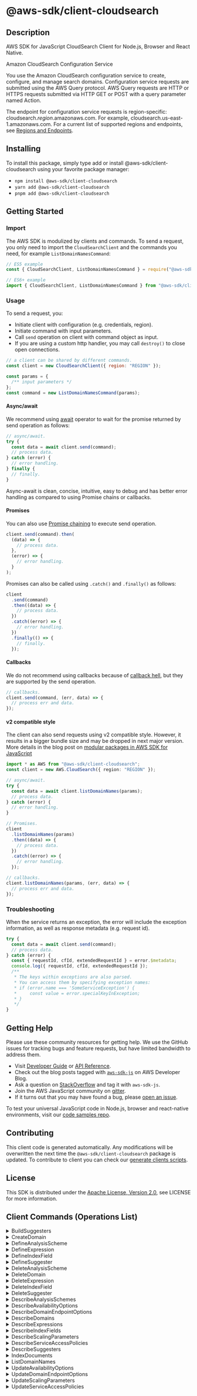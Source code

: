 <!-- generated file, do not edit directly -->

# @aws-sdk/client-cloudsearch

## Description

AWS SDK for JavaScript CloudSearch Client for Node.js, Browser and React Native.

<fullname>Amazon CloudSearch Configuration Service</fullname>

<p>You use the Amazon CloudSearch configuration service to create, configure, and manage search domains.
Configuration service  requests are submitted using the AWS Query protocol. AWS Query requests
are HTTP or HTTPS requests submitted via HTTP GET or POST with a query parameter named Action.</p>
<p>The endpoint for configuration service requests is region-specific: cloudsearch.<i>region</i>.amazonaws.com.
For example, cloudsearch.us-east-1.amazonaws.com. For a current list of supported regions and endpoints,
see <a href="http://docs.aws.amazon.com/general/latest/gr/rande.html#cloudsearch_region" target="_blank">Regions and Endpoints</a>.</p>

## Installing

To install this package, simply type add or install @aws-sdk/client-cloudsearch
using your favorite package manager:

- `npm install @aws-sdk/client-cloudsearch`
- `yarn add @aws-sdk/client-cloudsearch`
- `pnpm add @aws-sdk/client-cloudsearch`

## Getting Started

### Import

The AWS SDK is modulized by clients and commands.
To send a request, you only need to import the `CloudSearchClient` and
the commands you need, for example `ListDomainNamesCommand`:

```js
// ES5 example
const { CloudSearchClient, ListDomainNamesCommand } = require("@aws-sdk/client-cloudsearch");
```

```ts
// ES6+ example
import { CloudSearchClient, ListDomainNamesCommand } from "@aws-sdk/client-cloudsearch";
```

### Usage

To send a request, you:

- Initiate client with configuration (e.g. credentials, region).
- Initiate command with input parameters.
- Call `send` operation on client with command object as input.
- If you are using a custom http handler, you may call `destroy()` to close open connections.

```js
// a client can be shared by different commands.
const client = new CloudSearchClient({ region: "REGION" });

const params = {
  /** input parameters */
};
const command = new ListDomainNamesCommand(params);
```

#### Async/await

We recommend using [await](https://developer.mozilla.org/en-US/docs/Web/JavaScript/Reference/Operators/await)
operator to wait for the promise returned by send operation as follows:

```js
// async/await.
try {
  const data = await client.send(command);
  // process data.
} catch (error) {
  // error handling.
} finally {
  // finally.
}
```

Async-await is clean, concise, intuitive, easy to debug and has better error handling
as compared to using Promise chains or callbacks.

#### Promises

You can also use [Promise chaining](https://developer.mozilla.org/en-US/docs/Web/JavaScript/Guide/Using_promises#chaining)
to execute send operation.

```js
client.send(command).then(
  (data) => {
    // process data.
  },
  (error) => {
    // error handling.
  }
);
```

Promises can also be called using `.catch()` and `.finally()` as follows:

```js
client
  .send(command)
  .then((data) => {
    // process data.
  })
  .catch((error) => {
    // error handling.
  })
  .finally(() => {
    // finally.
  });
```

#### Callbacks

We do not recommend using callbacks because of [callback hell](http://callbackhell.com/),
but they are supported by the send operation.

```js
// callbacks.
client.send(command, (err, data) => {
  // process err and data.
});
```

#### v2 compatible style

The client can also send requests using v2 compatible style.
However, it results in a bigger bundle size and may be dropped in next major version. More details in the blog post
on [modular packages in AWS SDK for JavaScript](https://aws.amazon.com/blogs/developer/modular-packages-in-aws-sdk-for-javascript/)

```ts
import * as AWS from "@aws-sdk/client-cloudsearch";
const client = new AWS.CloudSearch({ region: "REGION" });

// async/await.
try {
  const data = await client.listDomainNames(params);
  // process data.
} catch (error) {
  // error handling.
}

// Promises.
client
  .listDomainNames(params)
  .then((data) => {
    // process data.
  })
  .catch((error) => {
    // error handling.
  });

// callbacks.
client.listDomainNames(params, (err, data) => {
  // process err and data.
});
```

### Troubleshooting

When the service returns an exception, the error will include the exception information,
as well as response metadata (e.g. request id).

```js
try {
  const data = await client.send(command);
  // process data.
} catch (error) {
  const { requestId, cfId, extendedRequestId } = error.$metadata;
  console.log({ requestId, cfId, extendedRequestId });
  /**
   * The keys within exceptions are also parsed.
   * You can access them by specifying exception names:
   * if (error.name === 'SomeServiceException') {
   *     const value = error.specialKeyInException;
   * }
   */
}
```

## Getting Help

Please use these community resources for getting help.
We use the GitHub issues for tracking bugs and feature requests, but have limited bandwidth to address them.

- Visit [Developer Guide](https://docs.aws.amazon.com/sdk-for-javascript/v3/developer-guide/welcome.html)
  or [API Reference](https://docs.aws.amazon.com/AWSJavaScriptSDK/v3/latest/index.html).
- Check out the blog posts tagged with [`aws-sdk-js`](https://aws.amazon.com/blogs/developer/tag/aws-sdk-js/)
  on AWS Developer Blog.
- Ask a question on [StackOverflow](https://stackoverflow.com/questions/tagged/aws-sdk-js) and tag it with `aws-sdk-js`.
- Join the AWS JavaScript community on [gitter](https://gitter.im/aws/aws-sdk-js-v3).
- If it turns out that you may have found a bug, please [open an issue](https://github.com/aws/aws-sdk-js-v3/issues/new/choose).

To test your universal JavaScript code in Node.js, browser and react-native environments,
visit our [code samples repo](https://github.com/aws-samples/aws-sdk-js-tests).

## Contributing

This client code is generated automatically. Any modifications will be overwritten the next time the `@aws-sdk/client-cloudsearch` package is updated.
To contribute to client you can check our [generate clients scripts](https://github.com/aws/aws-sdk-js-v3/tree/main/scripts/generate-clients).

## License

This SDK is distributed under the
[Apache License, Version 2.0](http://www.apache.org/licenses/LICENSE-2.0),
see LICENSE for more information.

## Client Commands (Operations List)

<details>
<summary>
BuildSuggesters
</summary>

[Command API Reference](https://docs.aws.amazon.com/AWSJavaScriptSDK/v3/latest/client/cloudsearch/command/BuildSuggestersCommand/) / [Input](https://docs.aws.amazon.com/AWSJavaScriptSDK/v3/latest/Package/-aws-sdk-client-cloudsearch/Interface/BuildSuggestersCommandInput/) / [Output](https://docs.aws.amazon.com/AWSJavaScriptSDK/v3/latest/Package/-aws-sdk-client-cloudsearch/Interface/BuildSuggestersCommandOutput/)

</details>
<details>
<summary>
CreateDomain
</summary>

[Command API Reference](https://docs.aws.amazon.com/AWSJavaScriptSDK/v3/latest/client/cloudsearch/command/CreateDomainCommand/) / [Input](https://docs.aws.amazon.com/AWSJavaScriptSDK/v3/latest/Package/-aws-sdk-client-cloudsearch/Interface/CreateDomainCommandInput/) / [Output](https://docs.aws.amazon.com/AWSJavaScriptSDK/v3/latest/Package/-aws-sdk-client-cloudsearch/Interface/CreateDomainCommandOutput/)

</details>
<details>
<summary>
DefineAnalysisScheme
</summary>

[Command API Reference](https://docs.aws.amazon.com/AWSJavaScriptSDK/v3/latest/client/cloudsearch/command/DefineAnalysisSchemeCommand/) / [Input](https://docs.aws.amazon.com/AWSJavaScriptSDK/v3/latest/Package/-aws-sdk-client-cloudsearch/Interface/DefineAnalysisSchemeCommandInput/) / [Output](https://docs.aws.amazon.com/AWSJavaScriptSDK/v3/latest/Package/-aws-sdk-client-cloudsearch/Interface/DefineAnalysisSchemeCommandOutput/)

</details>
<details>
<summary>
DefineExpression
</summary>

[Command API Reference](https://docs.aws.amazon.com/AWSJavaScriptSDK/v3/latest/client/cloudsearch/command/DefineExpressionCommand/) / [Input](https://docs.aws.amazon.com/AWSJavaScriptSDK/v3/latest/Package/-aws-sdk-client-cloudsearch/Interface/DefineExpressionCommandInput/) / [Output](https://docs.aws.amazon.com/AWSJavaScriptSDK/v3/latest/Package/-aws-sdk-client-cloudsearch/Interface/DefineExpressionCommandOutput/)

</details>
<details>
<summary>
DefineIndexField
</summary>

[Command API Reference](https://docs.aws.amazon.com/AWSJavaScriptSDK/v3/latest/client/cloudsearch/command/DefineIndexFieldCommand/) / [Input](https://docs.aws.amazon.com/AWSJavaScriptSDK/v3/latest/Package/-aws-sdk-client-cloudsearch/Interface/DefineIndexFieldCommandInput/) / [Output](https://docs.aws.amazon.com/AWSJavaScriptSDK/v3/latest/Package/-aws-sdk-client-cloudsearch/Interface/DefineIndexFieldCommandOutput/)

</details>
<details>
<summary>
DefineSuggester
</summary>

[Command API Reference](https://docs.aws.amazon.com/AWSJavaScriptSDK/v3/latest/client/cloudsearch/command/DefineSuggesterCommand/) / [Input](https://docs.aws.amazon.com/AWSJavaScriptSDK/v3/latest/Package/-aws-sdk-client-cloudsearch/Interface/DefineSuggesterCommandInput/) / [Output](https://docs.aws.amazon.com/AWSJavaScriptSDK/v3/latest/Package/-aws-sdk-client-cloudsearch/Interface/DefineSuggesterCommandOutput/)

</details>
<details>
<summary>
DeleteAnalysisScheme
</summary>

[Command API Reference](https://docs.aws.amazon.com/AWSJavaScriptSDK/v3/latest/client/cloudsearch/command/DeleteAnalysisSchemeCommand/) / [Input](https://docs.aws.amazon.com/AWSJavaScriptSDK/v3/latest/Package/-aws-sdk-client-cloudsearch/Interface/DeleteAnalysisSchemeCommandInput/) / [Output](https://docs.aws.amazon.com/AWSJavaScriptSDK/v3/latest/Package/-aws-sdk-client-cloudsearch/Interface/DeleteAnalysisSchemeCommandOutput/)

</details>
<details>
<summary>
DeleteDomain
</summary>

[Command API Reference](https://docs.aws.amazon.com/AWSJavaScriptSDK/v3/latest/client/cloudsearch/command/DeleteDomainCommand/) / [Input](https://docs.aws.amazon.com/AWSJavaScriptSDK/v3/latest/Package/-aws-sdk-client-cloudsearch/Interface/DeleteDomainCommandInput/) / [Output](https://docs.aws.amazon.com/AWSJavaScriptSDK/v3/latest/Package/-aws-sdk-client-cloudsearch/Interface/DeleteDomainCommandOutput/)

</details>
<details>
<summary>
DeleteExpression
</summary>

[Command API Reference](https://docs.aws.amazon.com/AWSJavaScriptSDK/v3/latest/client/cloudsearch/command/DeleteExpressionCommand/) / [Input](https://docs.aws.amazon.com/AWSJavaScriptSDK/v3/latest/Package/-aws-sdk-client-cloudsearch/Interface/DeleteExpressionCommandInput/) / [Output](https://docs.aws.amazon.com/AWSJavaScriptSDK/v3/latest/Package/-aws-sdk-client-cloudsearch/Interface/DeleteExpressionCommandOutput/)

</details>
<details>
<summary>
DeleteIndexField
</summary>

[Command API Reference](https://docs.aws.amazon.com/AWSJavaScriptSDK/v3/latest/client/cloudsearch/command/DeleteIndexFieldCommand/) / [Input](https://docs.aws.amazon.com/AWSJavaScriptSDK/v3/latest/Package/-aws-sdk-client-cloudsearch/Interface/DeleteIndexFieldCommandInput/) / [Output](https://docs.aws.amazon.com/AWSJavaScriptSDK/v3/latest/Package/-aws-sdk-client-cloudsearch/Interface/DeleteIndexFieldCommandOutput/)

</details>
<details>
<summary>
DeleteSuggester
</summary>

[Command API Reference](https://docs.aws.amazon.com/AWSJavaScriptSDK/v3/latest/client/cloudsearch/command/DeleteSuggesterCommand/) / [Input](https://docs.aws.amazon.com/AWSJavaScriptSDK/v3/latest/Package/-aws-sdk-client-cloudsearch/Interface/DeleteSuggesterCommandInput/) / [Output](https://docs.aws.amazon.com/AWSJavaScriptSDK/v3/latest/Package/-aws-sdk-client-cloudsearch/Interface/DeleteSuggesterCommandOutput/)

</details>
<details>
<summary>
DescribeAnalysisSchemes
</summary>

[Command API Reference](https://docs.aws.amazon.com/AWSJavaScriptSDK/v3/latest/client/cloudsearch/command/DescribeAnalysisSchemesCommand/) / [Input](https://docs.aws.amazon.com/AWSJavaScriptSDK/v3/latest/Package/-aws-sdk-client-cloudsearch/Interface/DescribeAnalysisSchemesCommandInput/) / [Output](https://docs.aws.amazon.com/AWSJavaScriptSDK/v3/latest/Package/-aws-sdk-client-cloudsearch/Interface/DescribeAnalysisSchemesCommandOutput/)

</details>
<details>
<summary>
DescribeAvailabilityOptions
</summary>

[Command API Reference](https://docs.aws.amazon.com/AWSJavaScriptSDK/v3/latest/client/cloudsearch/command/DescribeAvailabilityOptionsCommand/) / [Input](https://docs.aws.amazon.com/AWSJavaScriptSDK/v3/latest/Package/-aws-sdk-client-cloudsearch/Interface/DescribeAvailabilityOptionsCommandInput/) / [Output](https://docs.aws.amazon.com/AWSJavaScriptSDK/v3/latest/Package/-aws-sdk-client-cloudsearch/Interface/DescribeAvailabilityOptionsCommandOutput/)

</details>
<details>
<summary>
DescribeDomainEndpointOptions
</summary>

[Command API Reference](https://docs.aws.amazon.com/AWSJavaScriptSDK/v3/latest/client/cloudsearch/command/DescribeDomainEndpointOptionsCommand/) / [Input](https://docs.aws.amazon.com/AWSJavaScriptSDK/v3/latest/Package/-aws-sdk-client-cloudsearch/Interface/DescribeDomainEndpointOptionsCommandInput/) / [Output](https://docs.aws.amazon.com/AWSJavaScriptSDK/v3/latest/Package/-aws-sdk-client-cloudsearch/Interface/DescribeDomainEndpointOptionsCommandOutput/)

</details>
<details>
<summary>
DescribeDomains
</summary>

[Command API Reference](https://docs.aws.amazon.com/AWSJavaScriptSDK/v3/latest/client/cloudsearch/command/DescribeDomainsCommand/) / [Input](https://docs.aws.amazon.com/AWSJavaScriptSDK/v3/latest/Package/-aws-sdk-client-cloudsearch/Interface/DescribeDomainsCommandInput/) / [Output](https://docs.aws.amazon.com/AWSJavaScriptSDK/v3/latest/Package/-aws-sdk-client-cloudsearch/Interface/DescribeDomainsCommandOutput/)

</details>
<details>
<summary>
DescribeExpressions
</summary>

[Command API Reference](https://docs.aws.amazon.com/AWSJavaScriptSDK/v3/latest/client/cloudsearch/command/DescribeExpressionsCommand/) / [Input](https://docs.aws.amazon.com/AWSJavaScriptSDK/v3/latest/Package/-aws-sdk-client-cloudsearch/Interface/DescribeExpressionsCommandInput/) / [Output](https://docs.aws.amazon.com/AWSJavaScriptSDK/v3/latest/Package/-aws-sdk-client-cloudsearch/Interface/DescribeExpressionsCommandOutput/)

</details>
<details>
<summary>
DescribeIndexFields
</summary>

[Command API Reference](https://docs.aws.amazon.com/AWSJavaScriptSDK/v3/latest/client/cloudsearch/command/DescribeIndexFieldsCommand/) / [Input](https://docs.aws.amazon.com/AWSJavaScriptSDK/v3/latest/Package/-aws-sdk-client-cloudsearch/Interface/DescribeIndexFieldsCommandInput/) / [Output](https://docs.aws.amazon.com/AWSJavaScriptSDK/v3/latest/Package/-aws-sdk-client-cloudsearch/Interface/DescribeIndexFieldsCommandOutput/)

</details>
<details>
<summary>
DescribeScalingParameters
</summary>

[Command API Reference](https://docs.aws.amazon.com/AWSJavaScriptSDK/v3/latest/client/cloudsearch/command/DescribeScalingParametersCommand/) / [Input](https://docs.aws.amazon.com/AWSJavaScriptSDK/v3/latest/Package/-aws-sdk-client-cloudsearch/Interface/DescribeScalingParametersCommandInput/) / [Output](https://docs.aws.amazon.com/AWSJavaScriptSDK/v3/latest/Package/-aws-sdk-client-cloudsearch/Interface/DescribeScalingParametersCommandOutput/)

</details>
<details>
<summary>
DescribeServiceAccessPolicies
</summary>

[Command API Reference](https://docs.aws.amazon.com/AWSJavaScriptSDK/v3/latest/client/cloudsearch/command/DescribeServiceAccessPoliciesCommand/) / [Input](https://docs.aws.amazon.com/AWSJavaScriptSDK/v3/latest/Package/-aws-sdk-client-cloudsearch/Interface/DescribeServiceAccessPoliciesCommandInput/) / [Output](https://docs.aws.amazon.com/AWSJavaScriptSDK/v3/latest/Package/-aws-sdk-client-cloudsearch/Interface/DescribeServiceAccessPoliciesCommandOutput/)

</details>
<details>
<summary>
DescribeSuggesters
</summary>

[Command API Reference](https://docs.aws.amazon.com/AWSJavaScriptSDK/v3/latest/client/cloudsearch/command/DescribeSuggestersCommand/) / [Input](https://docs.aws.amazon.com/AWSJavaScriptSDK/v3/latest/Package/-aws-sdk-client-cloudsearch/Interface/DescribeSuggestersCommandInput/) / [Output](https://docs.aws.amazon.com/AWSJavaScriptSDK/v3/latest/Package/-aws-sdk-client-cloudsearch/Interface/DescribeSuggestersCommandOutput/)

</details>
<details>
<summary>
IndexDocuments
</summary>

[Command API Reference](https://docs.aws.amazon.com/AWSJavaScriptSDK/v3/latest/client/cloudsearch/command/IndexDocumentsCommand/) / [Input](https://docs.aws.amazon.com/AWSJavaScriptSDK/v3/latest/Package/-aws-sdk-client-cloudsearch/Interface/IndexDocumentsCommandInput/) / [Output](https://docs.aws.amazon.com/AWSJavaScriptSDK/v3/latest/Package/-aws-sdk-client-cloudsearch/Interface/IndexDocumentsCommandOutput/)

</details>
<details>
<summary>
ListDomainNames
</summary>

[Command API Reference](https://docs.aws.amazon.com/AWSJavaScriptSDK/v3/latest/client/cloudsearch/command/ListDomainNamesCommand/) / [Input](https://docs.aws.amazon.com/AWSJavaScriptSDK/v3/latest/Package/-aws-sdk-client-cloudsearch/Interface/ListDomainNamesCommandInput/) / [Output](https://docs.aws.amazon.com/AWSJavaScriptSDK/v3/latest/Package/-aws-sdk-client-cloudsearch/Interface/ListDomainNamesCommandOutput/)

</details>
<details>
<summary>
UpdateAvailabilityOptions
</summary>

[Command API Reference](https://docs.aws.amazon.com/AWSJavaScriptSDK/v3/latest/client/cloudsearch/command/UpdateAvailabilityOptionsCommand/) / [Input](https://docs.aws.amazon.com/AWSJavaScriptSDK/v3/latest/Package/-aws-sdk-client-cloudsearch/Interface/UpdateAvailabilityOptionsCommandInput/) / [Output](https://docs.aws.amazon.com/AWSJavaScriptSDK/v3/latest/Package/-aws-sdk-client-cloudsearch/Interface/UpdateAvailabilityOptionsCommandOutput/)

</details>
<details>
<summary>
UpdateDomainEndpointOptions
</summary>

[Command API Reference](https://docs.aws.amazon.com/AWSJavaScriptSDK/v3/latest/client/cloudsearch/command/UpdateDomainEndpointOptionsCommand/) / [Input](https://docs.aws.amazon.com/AWSJavaScriptSDK/v3/latest/Package/-aws-sdk-client-cloudsearch/Interface/UpdateDomainEndpointOptionsCommandInput/) / [Output](https://docs.aws.amazon.com/AWSJavaScriptSDK/v3/latest/Package/-aws-sdk-client-cloudsearch/Interface/UpdateDomainEndpointOptionsCommandOutput/)

</details>
<details>
<summary>
UpdateScalingParameters
</summary>

[Command API Reference](https://docs.aws.amazon.com/AWSJavaScriptSDK/v3/latest/client/cloudsearch/command/UpdateScalingParametersCommand/) / [Input](https://docs.aws.amazon.com/AWSJavaScriptSDK/v3/latest/Package/-aws-sdk-client-cloudsearch/Interface/UpdateScalingParametersCommandInput/) / [Output](https://docs.aws.amazon.com/AWSJavaScriptSDK/v3/latest/Package/-aws-sdk-client-cloudsearch/Interface/UpdateScalingParametersCommandOutput/)

</details>
<details>
<summary>
UpdateServiceAccessPolicies
</summary>

[Command API Reference](https://docs.aws.amazon.com/AWSJavaScriptSDK/v3/latest/client/cloudsearch/command/UpdateServiceAccessPoliciesCommand/) / [Input](https://docs.aws.amazon.com/AWSJavaScriptSDK/v3/latest/Package/-aws-sdk-client-cloudsearch/Interface/UpdateServiceAccessPoliciesCommandInput/) / [Output](https://docs.aws.amazon.com/AWSJavaScriptSDK/v3/latest/Package/-aws-sdk-client-cloudsearch/Interface/UpdateServiceAccessPoliciesCommandOutput/)

</details>
